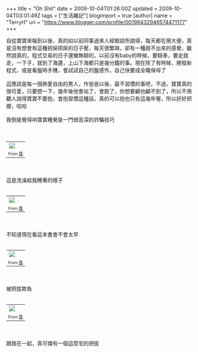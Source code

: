 +++
title = "Oh Shit"
date = 2009-10-04T01:26:00Z
updated = 2009-10-04T03:01:49Z
tags = ["生活雜記"]
blogimport = true 
[author]
	name = "TerryH"
	uri = "https://www.blogger.com/profile/00198432946574471177"
+++

自從寶寶來報到以後，真的如以前同事過來人經驗談所說得，每天都在擦大便，真是沒有想會有這種把屎把尿的日子壓，每天很繁瑣，卻有一種說不出來的感覺，雖然說真的，程式交易的日子還蠻無聊的，以前沒有baby的時候，要騎車，要走就走，一下子，就到了海邊，上山下海都只是幾分鐘的事。現在除了有時候，開發新程式，或是看盤時手賤，會試試自己的盤感外，自己快要成全職保母了<br /><br />這應該是每一個熱愛自由的男人，作爸爸以後，最不習慣的事吧，不過，寶寶真的很可愛，只要想一下，幾年後他會站了，會跑了，你想要顧也顧不到了，所以不用聽人說得寶寶不要抱，會抱習慣這種話，真的可以抱也只有這幾年喔，所以好好把握，哈哈<br /><br />我倒是覺得哄寶寶睡覺是一門很高深的詐騙技巧<br /><br /><br /><table style="width:auto;"><tr><td><a href="http://picasaweb.google.com/lh/photo/MB9aPevA_oFTHldRAoVhzQ?feat=embedwebsite"><img src="http://lh3.ggpht.com/_Bsjm2Qp0Duc/SshlyqT0cII/AAAAAAAAAxM/N5OqH0mnd2g/s400/dscn2258.jpg" /></a></td></tr><tr><td style="font-family:arial,sans-serif; font-size:11px; text-align:right">From <a href="http://picasaweb.google.com/terryh.tp/JgjBMI?feat=embedwebsite">我</a></td></tr></table><br /><br />這是洗澡給我睡著的樣子<br /><br /><table style="width:auto;"><tr><td><a href="http://picasaweb.google.com/lh/photo/rcE-s5uIfpL8S5WYfNphpw?feat=embedwebsite"><img src="http://lh6.ggpht.com/_Bsjm2Qp0Duc/SshlytvvivI/AAAAAAAAAxQ/a90ZibE-tvE/s400/dscn2329.jpg" /></a></td></tr><tr><td style="font-family:arial,sans-serif; font-size:11px; text-align:right">From <a href="http://picasaweb.google.com/terryh.tp/JgjBMI?feat=embedwebsite">我</a></td></tr></table><br /><br />不知道現在看這本書會不會太早<br /><br /><table style="width:auto;"><tr><td><a href="http://picasaweb.google.com/lh/photo/i_U0NJAL-gPuOfbY6PwEag?feat=embedwebsite"><img src="http://lh5.ggpht.com/_Bsjm2Qp0Duc/SshlyrYqdrI/AAAAAAAAAxU/W7OIupMKLPM/s400/dscn2343.jpg" /></a></td></tr><tr><td style="font-family:arial,sans-serif; font-size:11px; text-align:right">From <a href="http://picasaweb.google.com/terryh.tp/JgjBMI?feat=embedwebsite">我</a></td></tr></table><br /><br />被把拔欺負<br /><br /><table style="width:auto;"><tr><td><a href="http://picasaweb.google.com/lh/photo/ixu6IrZ5Ev7pTp-WOYltmg?feat=embedwebsite"><img src="http://lh3.ggpht.com/_Bsjm2Qp0Duc/SshlyqLUvNI/AAAAAAAAAxY/emOeP30wgrU/s400/dscn2348.jpg" /></a></td></tr><tr><td style="font-family:arial,sans-serif; font-size:11px; text-align:right">From <a href="http://picasaweb.google.com/terryh.tp/JgjBMI?feat=embedwebsite">我</a></td></tr></table><br /><br />跟我在一起，真可憐有一個這麼宅的把拔
